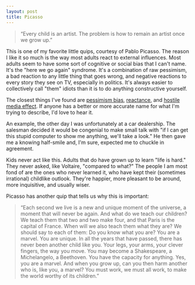 ```yaml
---
layout: post
title: Picasso
---
```


> “Every child is an artist. The problem is how to remain an artist once we grow up.”

This is one of my favorite little quips, courtesy of Pablo Picasso.  The reason I like it so much is the way most adults react to external influences.  Most adults seem to have some sort of cognitive or social bias that I can't name.  It's the "here we go again" syndrome.  It's a combination of raw pessimism, a bad reaction to any little thing that goes wrong, and negative reactions to every story they see on TV, especially in politics.  It's always easier to collectively call "them" idiots than it is to do anything constructive yourself.

The closest things I've found are [pessimism bias](http://en.wikipedia.org/wiki/Pessimism_bias), [reactance](http://en.wikipedia.org/wiki/Reactance_(psychology)), and [hostile media effect](http://en.wikipedia.org/wiki/Hostile_media_effect).  If anyone has a better or more accurate name for what I'm trying to describe, I'd love to hear it.

An example, the other day I was unfortunately at a car dealership.  The salesman decided it would be congenial to make small talk with "if I can get this stupid computer to show me anything, we'll take a look."  He then gave me a knowing half-smile and, I'm sure, expected me to chuckle in agreement.

Kids never act like this.  Adults that do have grown up to learn "life is hard."  They never asked, like Voltaire, "compared to what?"  The people I am most fond of are the ones who never learned it, who have kept their (sometimes irrational) childlike outlook.  They're happier, more pleasant to be around, more inquisitive, and usually wiser.  

Picasso has another quip that tells us why this is important:

> “Each second we live is a new and unique moment of the universe, 
> a moment that will never be again. And what do we teach our children? 
> We teach them that two and two make four, and that Paris is the 
> capital of France. When will we also teach them what they are? We 
> should say to each of them: Do you know what you are? You are a marvel.
> You are unique. In all the years that have passed, there has never 
> been another child like you. Your legs, your arms, your clever 
> fingers, the way you move. You may become a Shakespeare, a 
> Michelangelo, a Beethoven. You have the capacity for anything. 
> Yes, you are a marvel. And when you grow up, can you then harm 
> another who is, like you, a marvel? You must work, we must all 
> work, to make the world worthy of its children.”



